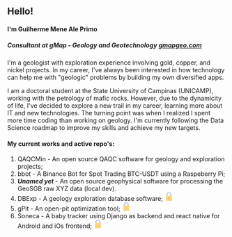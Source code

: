## Hello!
#### I'm Guilherme Mene Ale Primo
##### Consultant at *gMap - Geology and Geotechnology* [gmapgeo.com](https://gmapgeo.com)

I'm a geologist with exploration experience involving gold, copper, and nickel projects.
In my career, I've always been interested in how technology can help me with "geologic" problems by building my own diversified apps.

I am a doctoral student at the State University of Campinas (UNICAMP), working with the petrology of mafic rocks. However, due to the dynamicity of life, I've decided to explore a new trail in my career, learning more about IT and new technologies. The turning point was when I realized I spent more time coding than working on geology. I'm currently following the Data Science roadmap to improve my skills and achieve my new targets.

#### My current works and active repo's:

1. QAQCMin - An open source QAQC software for geology and exploration projects;
2. bbot - A Binance Bot for Spot Trading BTC-USDT using a Raspeberry Pi;
3. ***Unamed yet*** - An open source geophysical software for processing the GeoSGB raw XYZ data (local dev).
4. DBExp - A geology exploration database software; <img src="icons/lock.svg" width="20" height="20">
5. gPit - An open-pit optimization tool; <img src="icons/lock.svg" width="20" height="20">
6. Soneca - A baby tracker using Django as backend and react native for Android and iOs frontend; <img src="icons/lock.svg" width="20" height="20">
